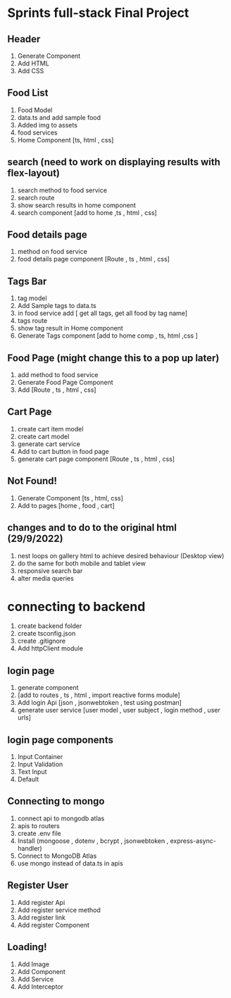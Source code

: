 # Sprints full-stack Final Project

## Header

1. Generate Component
2. Add HTML
3. Add CSS

## Food List

1. Food Model
2. data.ts and add sample food
3. Added img to assets
4. food services
5. Home Component [ts, html , css]

## search (need to work on displaying results with flex-layout)

1. search method to food service
2. search route
3. show search results in home component
4. search component [add to home ,ts , html , css]

## Food details page

1. method on food service
2. food details page component [Route , ts , html , css]

## Tags Bar

1. tag model
2. Add Sample tags to data.ts
3. in food service add [ get all tags, get all food by tag name]
4. tags route
5. show tag result in Home component
6. Generate Tags component [add to home comp , ts, html ,css ]

## Food Page (might change this to a pop up later)

1. add method to food service
2. Generate Food Page Component
3. Add [Route , ts , html , css]

## Cart Page

1. create cart item model
2. create cart model
3. generate cart service
4. Add to cart button in food page
5. generate cart page component [Route , ts , html , css]

## Not Found!

1. Generate Component [ts , html, css]
2. Add to pages [home , food , cart]

## changes and to do to the original html (29/9/2022)

1. nest loops on gallery html to achieve desired behaviour (Desktop view)
2. do the same for both mobile and tablet view
3. responsive search bar
4. alter media queries

# connecting to backend

1. create backend folder
2. create tsconfig.json
3. create .gitignore
4. Add httpClient module

## login page

1. generate component
2. [add to routes , ts , html , import reactive forms module]
3. Add login Api [json , jsonwebtoken , test using postman]
4. generate user service [user model , user subject , login method , user urls]

## login page components

1. Input Container
2. Input Validation
3. Text Input
4. Default

## Connecting to mongo

1. connect api to mongodb atlas
2. apis to routers
3. create .env file
4. Install (mongoose , dotenv , bcrypt , jsonwebtoken , express-async-handler)
5. Connect to MongoDB Atlas
6. use mongo instead of data.ts in apis

## Register User

1. Add register Api
2. Add register service method
3. Add register link
4. Add register Component

## Loading!

1. Add Image
2. Add Component
3. Add Service
4. Add Interceptor

